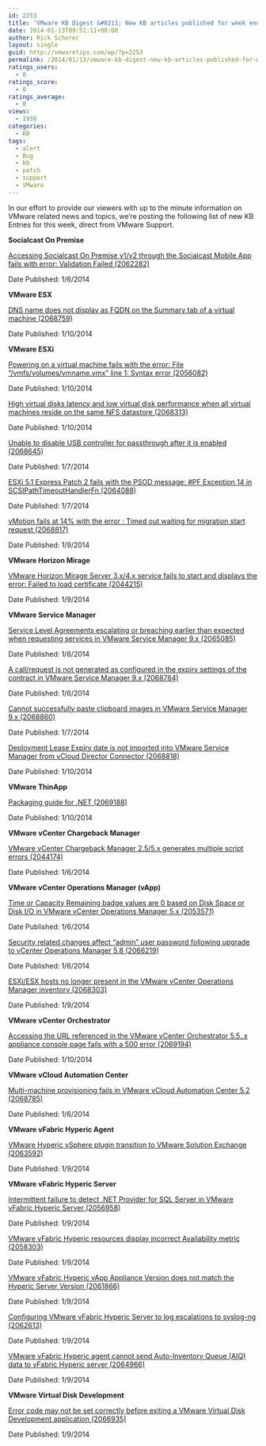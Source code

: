 ```yaml
---
id: 2253
title: 'VMware KB Digest &#8211; New KB articles published for week ending 1/11/14'
date: 2014-01-13T09:51:11+00:00
author: Rick Scherer
layout: single
guid: http://vmwaretips.com/wp/?p=2253
permalink: /2014/01/13/vmware-kb-digest-new-kb-articles-published-for-week-ending-11114/
ratings_users:
  - 0
ratings_score:
  - 0
ratings_average:
  - 0
views:
  - 1938
categories:
  - KB
tags:
  - alert
  - Bug
  - kb
  - patch
  - support
  - VMware
---
```

In our effort to provide our viewers with up to the minute information on VMware related news and topics, we&#8217;re posting the following list of new KB Entries for this week, direct from VMware Support.

<!--more-->

**Socialcast On Premise**
  
<a href="http://bit.ly/1dq4A3n" target="_blank">Accessing Socialcast On Premise v1/v2 through the Socialcast Mobile App fails with error: Validation Failed (2062282)</a>
  
Date Published: 1/6/2014

**VMware ESX**
  
<a href="http://bit.ly/1dq4xEV" target="_blank">DNS name does not display as FQDN on the Summary tab of a virtual machine (2068759)</a>
  
Date Published: 1/10/2014

**VMware ESXi**
  
<a href="http://bit.ly/1dq4A3o" target="_blank">Powering on a virtual machine fails with the error: File “/vmfs/volumes/vmname.vmx” line 1: Syntax error (2056082)</a>
  
Date Published: 1/10/2014
  
<a href="http://bit.ly/1hiTpsm" target="_blank">High virtual disks latency and low virtual disk performance when all virtual machines reside on the same NFS datastore (2068313)</a>
  
Date Published: 1/10/2014
  
<a href="http://bit.ly/1dq4xEW" target="_blank">Unable to disable USB controller for passthrough after it is enabled (2068645)</a>
  
Date Published: 1/7/2014
  
<a href="http://bit.ly/1dq4A3r" target="_blank">ESXi 5.1 Express Patch 2 fails with the PSOD message: #PF Exception 14 in SCSIPathTimeoutHandlerFn (2064088)</a>
  
Date Published: 1/7/2014
  
<a href="http://bit.ly/1dq4xEX" target="_blank">vMotion fails at 14% with the error : Timed out waiting for migration start request (2068817)</a>
  
Date Published: 1/9/2014

**VMware Horizon Mirage**
  
<a href="http://bit.ly/1dq4A3s" target="_blank">VMware Horizon Mirage Server 3.x/4.x service fails to start and displays the error: Failed to load certificate (2044215)</a>
  
Date Published: 1/9/2014

**VMware Service Manager**
  
<a href="http://bit.ly/1hiTpsr" target="_blank">Service Level Agreements escalating or breaching earlier than expected when requesting services in VMware Service Manager 9.x (2065085)</a>
  
Date Published: 1/8/2014
  
<a href="http://bit.ly/1dq4A3t" target="_blank">A call/request is not generated as configured in the expiry settings of the contract in VMware Service Manager 9.x (2068784)</a>
  
Date Published: 1/6/2014
  
<a href="http://bit.ly/1hiTmwX" target="_blank">Cannot successfully paste clipboard images in VMware Service Manager 9.x (2068860)</a>
  
Date Published: 1/7/2014
  
<a href="http://bit.ly/1dq4xVa" target="_blank">Deployment Lease Expiry date is not imported into VMware Service Manager from vCloud Director Connector (2068818)</a>
  
Date Published: 1/10/2014

**VMware ThinApp**
  
<a href="http://bit.ly/1hiTmNa" target="_blank">Packaging guide for .NET (2069188)</a>
  
Date Published: 1/10/2014

**VMware vCenter Chargeback Manager**
  
<a href="http://bit.ly/1dq4xVb" target="_blank">VMware vCenter Chargeback Manager 2.5/5.x generates multiple script errors (2044174)</a>
  
Date Published: 1/6/2014

**VMware vCenter Operations Manager (vApp)**
  
<a href="http://bit.ly/1hiTpsA" target="_blank">Time or Capacity Remaining badge values are 0 based on Disk Space or Disk I/O in VMware vCenter Operations Manager 5.x (2053571)</a>
  
Date Published: 1/6/2014
  
<a href="http://bit.ly/1dq4xVc" target="_blank">Security related changes affect “admin” user password following upgrade to vCenter Operations Manager 5.8 (2066219)</a>
  
Date Published: 1/6/2014
  
<a href="http://bit.ly/1hiTpsD" target="_blank">ESXi/ESX hosts no longer present in the VMware vCenter Operations Manager inventory (2068303)</a>
  
Date Published: 1/9/2014

**VMware vCenter Orchestrator**
  
<a href="http://bit.ly/1dq4xVd" target="_blank">Accessing the URL referenced in the VMware vCenter Orchestrator 5.5..x appliance console page fails with a 500 error (2069194)</a>
  
Date Published: 1/10/2014

**VMware vCloud Automation Center**
  
<a href="http://bit.ly/1hiTmNl" target="_blank">Multi-machine provisioning fails in VMware vCloud Automation Center 5.2 (2068785)</a>
  
Date Published: 1/6/2014

**VMware vFabric Hyperic Agent**
  
<a href="http://bit.ly/1dq4xVe" target="_blank">VMware Hyperic vSphere plugin transition to VMware Solution Exchange (2063592)</a>
  
Date Published: 1/9/2014

**VMware vFabric Hyperic Server**
  
<a href="http://bit.ly/1hiTmNm" target="_blank">Intermittent failure to detect .NET Provider for SQL Server in VMware vFabric Hyperic Server (2056958)</a>
  
Date Published: 1/9/2014
  
<a href="http://bit.ly/1hiTpIU" target="_blank">VMware vFabric Hyperic resources display incorrect Availability metric (2058303)</a>
  
Date Published: 1/9/2014
  
<a href="http://bit.ly/1dq4xVh" target="_blank">VMware vFabric Hyperic vApp Appliance Version does not match the Hyperic Server Version (2061866)</a>
  
Date Published: 1/9/2014
  
<a href="http://bit.ly/1hiTmNp" target="_blank">Configuring VMware vFabric Hyperic Server to log escalations to syslog-ng (2062613)</a>
  
Date Published: 1/9/2014
  
<a href="http://bit.ly/1dq4xVi" target="_blank">VMware vFabric Hyperic agent cannot send Auto-Inventory Queue (AIQ) data to vFabric Hyperic server (2064966)</a>
  
Date Published: 1/9/2014

**VMware Virtual Disk Development**
  
<a href="http://bit.ly/1dq4xVj" target="_blank">Error code may not be set correctly before exiting a VMware Virtual Disk Development application (2066935)</a>
  
Date Published: 1/9/2014